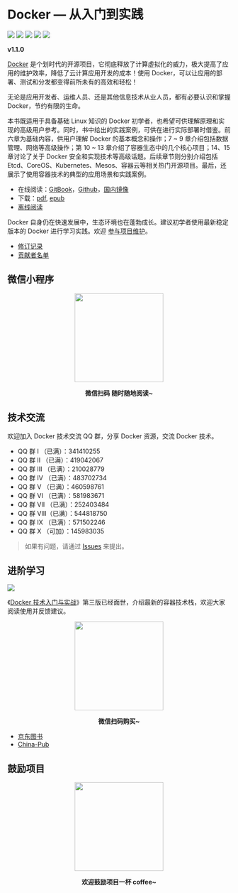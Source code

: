 # Docker — 从入门到实践

[![](https://img.shields.io/github/stars/yeasy/docker_practice.svg?style=social&label=Stars)](https://github.com/yeasy/docker_practice) [![](https://travis-ci.org/yeasy/docker_practice.svg?branch=master)](https://travis-ci.org/yeasy/docker_practice) [![](https://img.shields.io/github/release/yeasy/docker_practice/all.svg)](https://github.com/yeasy/docker_practice/releases) [![](https://img.shields.io/badge/Based-Docker%20CE%20v18.x-blue.svg)](https://github.com/docker/docker-ce) [![](https://img.shields.io/badge/Docker%20%E6%8A%80%E6%9C%AF%E5%85%A5%E9%97%A8%E4%B8%8E%E5%AE%9E%E6%88%98-jd.com-red.svg)](https://union-click.jd.com/jdc?e=&p=AyIGZRtYFAcXBFIZWR0yEgRQH1kXAhs3EUQDS10iXhBeGlcJDBkNXg9JHU4YDk5ER1xOGRNLGEEcVV8BXURFUFdfC0RVU1JRUy1OVxUBFwNXGVscMlVYLlAaXAV1Z1JHA0dWEHVXZTliY1QLWStaJQAWB10fXhwKEDdlG1wlUHzf462DsLMO0%2F%2BUjp2VIgZlG18RBBcCUBlbEAoTBWUcWxwySVI7HAhBBxEOBUgOFQYQUGUraxYyIjdVK1glQHxXUEhYEVEUUFQcC0IHGgRRSAgVARAPAhsLFgNCDl0ZWiUAEwZREg%3D%3D&t=W1dCFFlQCxxKQgFHREkdSVJKSQVJHFRXFk9FUlpGQUpLCVBaTFhbXQtWVmpSWRtYEAYQBVUS)

**v1.1.0**

[Docker](https://www.docker.com) 是个划时代的开源项目，它彻底释放了计算虚拟化的威力，极大提高了应用的维护效率，降低了云计算应用开发的成本！使用 Docker，可以让应用的部署、测试和分发都变得前所未有的高效和轻松！

无论是应用开发者、运维人员、还是其他信息技术从业人员，都有必要认识和掌握 Docker，节约有限的生命。

本书既适用于具备基础 Linux 知识的 Docker 初学者，也希望可供理解原理和实现的高级用户参考。同时，书中给出的实践案例，可供在进行实际部署时借鉴。前六章为基础内容，供用户理解 Docker 的基本概念和操作；7 ~ 9 章介绍包括数据管理、网络等高级操作；第 10 ~ 13 章介绍了容器生态中的几个核心项目；14、15 章讨论了关于 Docker 安全和实现技术等高级话题。后续章节则分别介绍包括 Etcd、CoreOS、Kubernetes、Mesos、容器云等相关热门开源项目。最后，还展示了使用容器技术的典型的应用场景和实践案例。

* 在线阅读：[GitBook](https://yeasy.gitbooks.io/docker_practice/content/)，[Github](https://github.com/yeasy/docker_practice/blob/master/SUMMARY.md)，[国内镜像](https://github.com/yeasy/docker_practice/wiki/%E9%A1%B9%E7%9B%AE%E5%9B%BD%E5%86%85%E9%95%9C%E5%83%8F)
* 下载：[pdf](https://github.com/yeasy/docker_practice/wiki/%E4%B8%8B%E8%BD%BD), [epub](https://github.com/yeasy/docker_practice/wiki/%E4%B8%8B%E8%BD%BD)
* [离线阅读](https://github.com/yeasy/docker_practice/wiki/%E7%A6%BB%E7%BA%BF%E9%98%85%E8%AF%BB%E5%8A%9F%E8%83%BD%E8%AF%A6%E8%A7%A3)

Docker 自身仍在快速发展中，生态环境也在蓬勃成长。建议初学者使用最新稳定版本的 Docker 进行学习实践。欢迎 [参与项目维护](CONTRIBUTING.md)。

* [修订记录](CHANGELOG.md)
* [贡献者名单](https://github.com/yeasy/docker_practice/graphs/contributors)

## 微信小程序

<p align="center">
<img width="200" src="https://user-images.githubusercontent.com/16733187/49682252-3ac4c500-faec-11e8-86ab-eafe0139be6b.jpg">
</p>

<p align="center"><strong>微信扫码 随时随地阅读~</strong></p>

## 技术交流

欢迎加入 Docker 技术交流 QQ 群，分享 Docker 资源，交流 Docker 技术。

* QQ 群 I   （已满）：341410255
* QQ 群 II  （已满）：419042067
* QQ 群 III （已满）：210028779
* QQ 群 IV  （已满）：483702734
* QQ 群 V   （已满）：460598761
* QQ 群 VI  （已满）：581983671
* QQ 群 VII （已满）：252403484
* QQ 群 VIII（已满）：544818750
* QQ 群 IX  （已满）：571502246
* QQ 群 X   （可加）：145983035

>如果有问题，请通过 [Issues](https://github.com/yeasy/docker_practice/issues/new/choose) 来提出。

## 进阶学习

[![](https://github.com/yeasy/docker_practice/raw/master/_images/docker_primer3.png)](https://union-click.jd.com/jdc?e=&p=AyIGZRtYFAcXBFIZWR0yEgRQH1kXAhs3EUQDS10iXhBeGlcJDBkNXg9JHU4YDk5ER1xOGRNLGEEcVV8BXURFUFdfC0RVU1JRUy1OVxUBFwNXGVscMlVYLlAaXAV1Z1JHA0dWEHVXZTliY1QLWStaJQAWB10fXhwKEDdlG1wlUHzf462DsLMO0%2F%2BUjp2VIgZlG18RBBcCUBlbEAoTBWUcWxwySVI7HAhBBxEOBUgOFQYQUGUraxYyIjdVK1glQHxXUEhYEVEUUFQcC0IHGgRRSAgVARAPAhsLFgNCDl0ZWiUAEwZREg%3D%3D&t=W1dCFFlQCxxKQgFHREkdSVJKSQVJHFRXFk9FUlpGQUpLCVBaTFhbXQtWVmpSWRtYEAYQBVUS)

《[Docker 技术入门与实战](https://union-click.jd.com/jdc?e=&p=AyIGZRtYFAcXBFIZWR0yEgRQH1kXAhs3EUQDS10iXhBeGlcJDBkNXg9JHU4YDk5ER1xOGRNLGEEcVV8BXURFUFdfC0RVU1JRUy1OVxUBFwNXGVscMlVYLlAaXAV1Z1JHA0dWEHVXZTliY1QLWStaJQAWB10fXhwKEDdlG1wlUHzf462DsLMO0%2F%2BUjp2VIgZlG18RBBcCUBlbEAoTBWUcWxwySVI7HAhBBxEOBUgOFQYQUGUraxYyIjdVK1glQHxXUEhYEVEUUFQcC0IHGgRRSAgVARAPAhsLFgNCDl0ZWiUAEwZREg%3D%3D&t=W1dCFFlQCxxKQgFHREkdSVJKSQVJHFRXFk9FUlpGQUpLCVBaTFhbXQtWVmpSWRtYEAYQBVUS)》第三版已经面世，介绍最新的容器技术栈，欢迎大家阅读使用并反馈建议。

<p align="center">
<img width="200" src="https://user-images.githubusercontent.com/16733187/57310918-3c3afd80-711d-11e9-8816-266e5ede70bb.jpg">
</p>

<p align="center"><strong>微信扫码购买~</strong></p>

* [京东图书](https://union-click.jd.com/jdc?e=&p=AyIGZRtYFAcXBFIZWR0yEgRQH1kXAhs3EUQDS10iXhBeGlcJDBkNXg9JHU4YDk5ER1xOGRNLGEEcVV8BXURFUFdfC0RVU1JRUy1OVxUBFwNXGVscMlVYLlAaXAV1Z1JHA0dWEHVXZTliY1QLWStaJQAWB10fXhwKEDdlG1wlUHzf462DsLMO0%2F%2BUjp2VIgZlG18RBBcCUBlbEAoTBWUcWxwySVI7HAhBBxEOBUgOFQYQUGUraxYyIjdVK1glQHxXUEhYEVEUUFQcC0IHGgRRSAgVARAPAhsLFgNCDl0ZWiUAEwZREg%3D%3D&t=W1dCFFlQCxxKQgFHREkdSVJKSQVJHFRXFk9FUlpGQUpLCVBaTFhbXQtWVmpSWRtYEAYQBVUS)
* [China-Pub](http://product.china-pub.com/8052127)

## 鼓励项目

<p align="center">
<img width="200" src="https://github.com/yeasy/docker_practice/raw/master/_images/donate.jpeg">
</p>

<p align="center"><strong>欢迎鼓励项目一杯 coffee~</strong></p>
